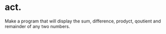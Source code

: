 # act.
Make a program that will display the sum, difference, prodyct, qoutient and remainder of any two numbers.
